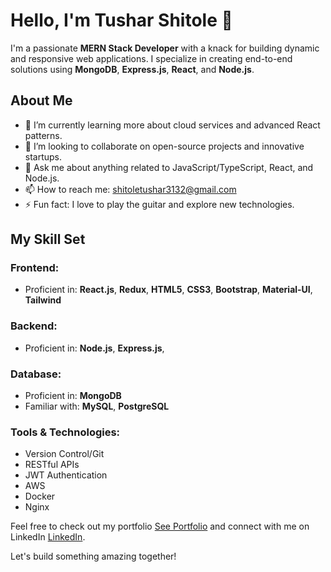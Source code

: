 # Hello, I'm Tushar Shitole 👋

I'm a passionate **MERN Stack Developer** with a knack for building dynamic and responsive web applications. I specialize in creating end-to-end solutions using **MongoDB**, **Express.js**, **React**, and **Node.js**.

## About Me
- 🌱 I’m currently learning more about cloud services and advanced React patterns.
- 👯 I’m looking to collaborate on open-source projects and innovative startups.
- 💬 Ask me about anything related to JavaScript/TypeScript, React, and Node.js.
- 📫 How to reach me: shitoletushar3132@gmail.com
- ⚡ Fun fact: I love to play the guitar and explore new technologies.

## My Skill Set
### Frontend:
- Proficient in: **React.js**, **Redux**, **HTML5**, **CSS3**, **Bootstrap**, **Material-UI**, **Tailwind**

### Backend:
- Proficient in: **Node.js**, **Express.js**,

### Database:
- Proficient in: **MongoDB**
- Familiar with: **MySQL**, **PostgreSQL**

### Tools & Technologies:
- Version Control/Git
- RESTful APIs
- JWT Authentication
- AWS
- Docker
- Nginx

Feel free to check out my portfolio <a href="https://tushars-portfolio.onrender.com" target="_blank">See Portfolio</a> and connect with me on LinkedIn <a href="https://www.linkedin.com/in/shitoletushar3132/" target="_blank">LinkedIn</a>.

Let's build something amazing together!
